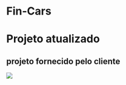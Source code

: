 # Fin-Cars
<h1>Projeto atualizado </h1>

<h2>projeto fornecido pelo cliente</h2>
<img src="../assets/imagens/CAMARO.jpg">
